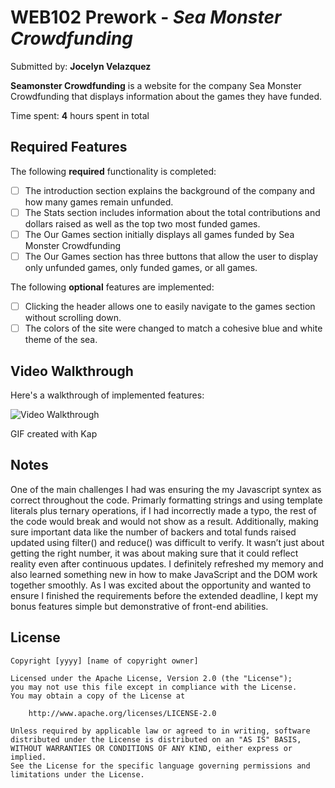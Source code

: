 # WEB102 Prework - *Sea Monster Crowdfunding*

Submitted by: **Jocelyn Velazquez**

**Seamonster Crowdfunding** is a website for the company Sea Monster Crowdfunding that displays information about the games they have funded.

Time spent: **4** hours spent in total

## Required Features

The following **required** functionality is completed:

* [ ] The introduction section explains the background of the company and how many games remain unfunded.
* [ ] The Stats section includes information about the total contributions and dollars raised as well as the top two most funded games.
* [ ] The Our Games section initially displays all games funded by Sea Monster Crowdfunding
* [ ] The Our Games section has three buttons that allow the user to display only unfunded games, only funded games, or all games.

The following **optional** features are implemented:

* [ ] Clicking the header allows one to easily navigate to the games section without scrolling down.
* [ ] The colors of the site were changed to match a cohesive blue and white theme of the sea.

## Video Walkthrough

Here's a walkthrough of implemented features:

<img src="//imgur.com/a/KSnzo9y" title='Video Walkthrough' width='' alt='Video Walkthrough' />

<!-- Replace this with whatever GIF tool you used! -->
GIF created with Kap

## Notes

One of the main challenges I had was ensuring the my Javascript syntex as correct throughout the code. Primarly formatting strings and using template literals plus ternary operations, if I had incorrectly made a typo, the rest of the code would break and would not show as a result. Additionally, making sure important data like the number of backers and total funds raised updated using filter() and reduce() was difficult to verify. It wasn’t just about getting the right number, it was about making sure that it could reflect reality even after continuous updates. I definitely refreshed my memory and also learned something new in how to make JavaScript and the DOM work together smoothly. As I was excited about the opportunity and wanted to ensure I finished the requirements before the extended deadline, I kept my bonus features simple but demonstrative of front-end abilities.

## License

    Copyright [yyyy] [name of copyright owner]

    Licensed under the Apache License, Version 2.0 (the "License");
    you may not use this file except in compliance with the License.
    You may obtain a copy of the License at

        http://www.apache.org/licenses/LICENSE-2.0

    Unless required by applicable law or agreed to in writing, software
    distributed under the License is distributed on an "AS IS" BASIS,
    WITHOUT WARRANTIES OR CONDITIONS OF ANY KIND, either express or implied.
    See the License for the specific language governing permissions and
    limitations under the License.
